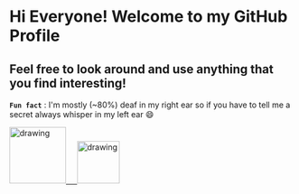 # Hi Everyone! Welcome to my GitHub Profile

## Feel free to look around and use anything that you find interesting!

**`Fun fact`** : I'm mostly (~80%) deaf in my right ear so if you have to tell me a secret always whisper in my left ear 😄

<a href="https://www.linkedin.com/in/sainide/"><img src="https://res.cloudinary.com/importdata/image/upload/v1595012354/linkedin_t9qiwy.png" alt="drawing" width="100"/> &nbsp;&nbsp;&nbsp;&nbsp;<a href="https://www.kaggle.com/dbrownambi"><img src="https://res.cloudinary.com/importdata/image/upload/v1595012924/kaggle_ksaktb.png" alt="drawing" width="75"/>
